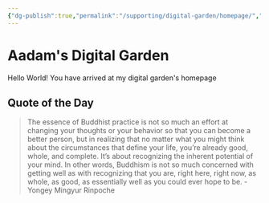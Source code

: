 ```yaml
---
{"dg-publish":true,"permalink":"/supporting/digital-garden/homepage/","tags":["gardenEntry"]}
---
```



# Aadam's Digital Garden

Hello World! You have arrived at my digital garden's homepage

## Quote of the Day

> The essence of Buddhist practice is not so much an effort at changing your thoughts or your behavior so that you can become a better person, but in realizing that no matter what you might think about the circumstances that define your life, you’re already good, whole, and complete. It’s about recognizing the inherent potential of your mind. In other words, Buddhism is not so much concerned with getting well as with recognizing that you are, right here, right now, as whole, as good, as essentially well as you could ever hope to be.
\- Yongey Mingyur Rinpoche
